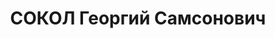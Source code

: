 ---
title: СОКОЛ Георгий Самсонович
description: "1903 року народження, с. Янопіль Полтавської губернії, росіянин, освіта\
  \ середня, член ВКП(б). Звідуючий шахтою №21. Проживав: шахта №21 Сніжнянського\
  \ району Донецької області. \n  Заарештований 20 серпня 1937 року. Виїзною сесією\
  \ військової колегії Верховного Суду СРСР у м. Сталіно (м. Донецьк) 2 грудня 1937\
  \ року засуджений до розстрілу з конфіскацією майна. Вирок приведений до виконання\
  \ 3 грудня 1937 року у м. Сталіно. \n  Реабілітований у 1958 році."
---